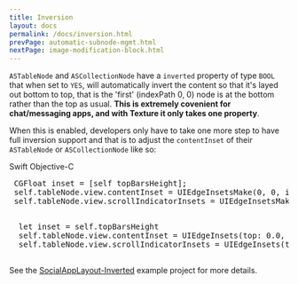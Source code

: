 ```yaml
---
title: Inversion
layout: docs
permalink: /docs/inversion.html
prevPage: automatic-subnode-mgmt.html
nextPage: image-modification-block.html
---
```


`ASTableNode` and `ASCollectionNode` have a `inverted` property of type `BOOL` that when set to `YES`, will automatically invert the content so that it's layed out bottom to top, that is the 'first' (indexPath 0, 0) node is at the bottom rather than the top as usual. <b>This is extremely covenient for chat/messaging apps, and with Texture it only takes one property</b>.

When this is enabled, developers only have to take one more step to have full inversion support and that is to adjust the `contentInset` of their `ASTableNode` or `ASCollectionNode` like so:

<div class = "highlight-group">
<span class="language-toggle">
  <a data-lang="swift" class="swiftButton">Swift</a>
  <a data-lang="objective-c" class = "active objcButton">Objective-C</a>
</span>

<div class = "code">
  <pre lang="objc" class="objcCode">
 CGFloat inset = [self topBarsHeight];
 self.tableNode.view.contentInset = UIEdgeInsetsMake(0, 0, inset, 0);
 self.tableNode.view.scrollIndicatorInsets = UIEdgeInsetsMake(0, 0, inset, 0);
  </pre>

  <pre lang="swift" class = "swiftCode">
  let inset = self.topBarsHeight
  self.tableNode.view.contentInset = UIEdgeInsets(top: 0.0, left: 0.0, bottom: inset, right: 0.0)
  self.tableNode.view.scrollIndicatorInsets = UIEdgeInsets(top: 0.0, left: 0.0, bottom: inset, right: 0.0)
  </pre>
</div>
</div>

See the <a href="https://github.com/texturegroup/texture/tree/master/examples/SocialAppLayout-Inverted">SocialAppLayout-Inverted</a> example project for more details.
